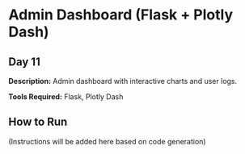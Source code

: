 # Admin Dashboard (Flask + Plotly Dash)

## Day 11

**Description:** Admin dashboard with interactive charts and user logs.

**Tools Required:** Flask, Plotly Dash

## How to Run

(Instructions will be added here based on code generation)
